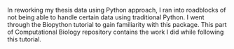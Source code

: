 In reworking my thesis data using Python approach, I ran into roadblocks of not being able to handle certain data using traditional Python.
I went through the Biopython tutorial to gain familiarity with this package.
This part of Computational Biology repository contains the work I did while following this tutorial.